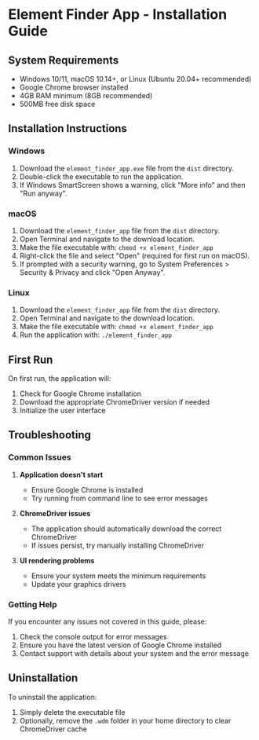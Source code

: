 # Element Finder App - Installation Guide

## System Requirements

- Windows 10/11, macOS 10.14+, or Linux (Ubuntu 20.04+ recommended)
- Google Chrome browser installed
- 4GB RAM minimum (8GB recommended)
- 500MB free disk space

## Installation Instructions

### Windows

1. Download the `element_finder_app.exe` file from the `dist` directory.
2. Double-click the executable to run the application.
3. If Windows SmartScreen shows a warning, click "More info" and then "Run anyway".

### macOS

1. Download the `element_finder_app` file from the `dist` directory.
2. Open Terminal and navigate to the download location.
3. Make the file executable with: `chmod +x element_finder_app`
4. Right-click the file and select "Open" (required for first run on macOS).
5. If prompted with a security warning, go to System Preferences > Security & Privacy and click "Open Anyway".

### Linux

1. Download the `element_finder_app` file from the `dist` directory.
2. Open Terminal and navigate to the download location.
3. Make the file executable with: `chmod +x element_finder_app`
4. Run the application with: `./element_finder_app`

## First Run

On first run, the application will:

1. Check for Google Chrome installation
2. Download the appropriate ChromeDriver version if needed
3. Initialize the user interface

## Troubleshooting

### Common Issues

1. **Application doesn't start**
   - Ensure Google Chrome is installed
   - Try running from command line to see error messages

2. **ChromeDriver issues**
   - The application should automatically download the correct ChromeDriver
   - If issues persist, try manually installing ChromeDriver

3. **UI rendering problems**
   - Ensure your system meets the minimum requirements
   - Update your graphics drivers

### Getting Help

If you encounter any issues not covered in this guide, please:

1. Check the console output for error messages
2. Ensure you have the latest version of Google Chrome installed
3. Contact support with details about your system and the error message

## Uninstallation

To uninstall the application:

1. Simply delete the executable file
2. Optionally, remove the `.wdm` folder in your home directory to clear ChromeDriver cache